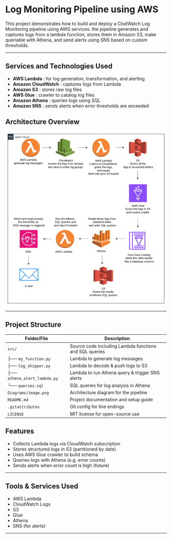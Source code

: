 # Log Monitoring Pipeline using AWS

This project demonstrates how to build and deploy a ClodWatch Log Monitoring pipeline using AWS services. the pipeline generates and captures logs from a lambda function, stores them in Amazon S3, make queriable with Athena, and send alerts using SNS based on custom thresholds.

---

## Services and Technologies Used

- **AWS Lambda** : for log generation, transformation, and alerting
- **Amazon CloudWatch** : captures logs from Lambda
- **Amazon S3** : stores raw log files
- **AWS Glue** : crawler to catalog log files
- **Amazon Athena** : queries logs using SQL
- **Amazon SNS** : sends alerts when error thresholds are exceeded

## Architecture Overview
![Architecture Diagram](Daigrams/image.png)


---
##  Project Structure

| Folder/File              | Description                                             |
|--------------------------|---------------------------------------------------------|
| `src/`                   | Source code including Lambda functions and SQL queries  |
| ├── `my_function.py`     | Lambda to generate log messages                         |
| ├── `log_shipper.py`     | Lambda to decode & push logs to S3                      |
| ├── `athena_alert_lambda.py` | Lambda to run Athena query & trigger SNS alerts    |
| └── `queries.sql`        | SQL queries for log analysis in Athena                  |
| `Diagrams/image.png`     | Architecture diagram for the pipeline                   |
| `README.md`              | Project documentation and setup guide                   |
| `.gitattributes`         | Git config for line endings                             |
| `LICENSE`                | MIT license for open-source use                         |

## Features

- Collects Lambda logs via CloudWatch subscription
- Stores structured logs in S3 (partitioned by date)
- Uses AWS Glue crawler to build schema
- Queries logs with Athena (e.g. error counts)
- Sends alerts when error count is high (future)

---



##  Tools & Services Used
    
- AWS Lambda
- CloudWatch Logs
- S3
- Glue
- Athena
- SNS (for alerts)

---
